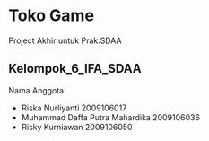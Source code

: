 # Toko Game

Project Akhir untuk Prak.SDAA
## Kelompok_6_IFA_SDAA

Nama Anggota:
- Riska Nurliyanti 2009106017
- Muhammad Daffa Putra Mahardika 2009106036
- Risky Kurniawan 2009106050


